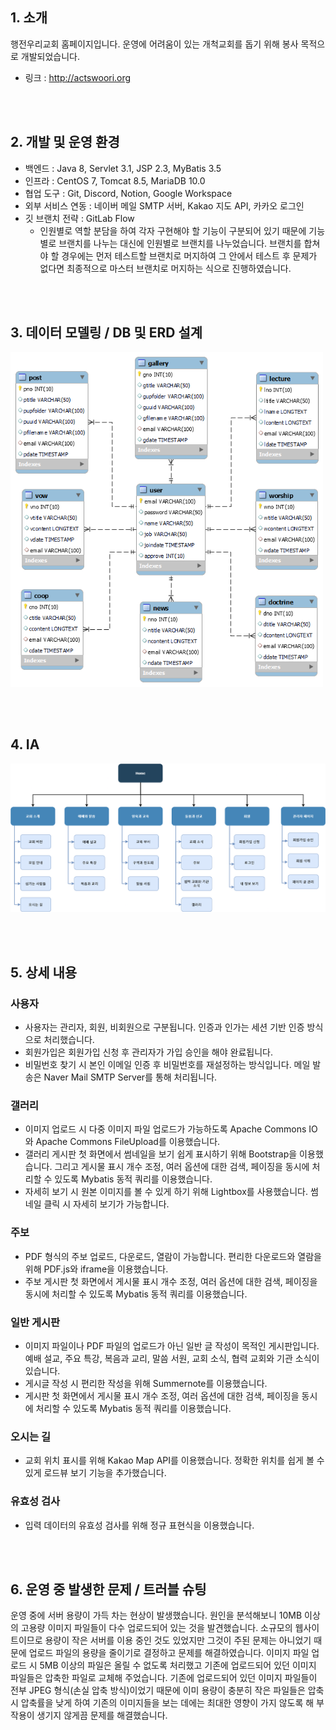 ## 1. 소개
행전우리교회 홈페이지입니다. 운영에 어려움이 있는 개척교회를 돕기 위해 봉사 목적으로 개발되었습니다.
- 링크 : http://actswoori.org


<br><br>


## 2. 개발 및 운영 환경
- 백엔드 : Java 8, Servlet 3.1, JSP 2.3, MyBatis 3.5
- 인프라 : CentOS 7, Tomcat 8.5, MariaDB 10.0
- 협업 도구 : Git, Discord, Notion, Google Workspace
- 외부 서비스 연동 : 네이버 메일 SMTP 서버, Kakao 지도 API, 카카오 로그인
- 깃 브랜치 전략 : GitLab Flow
  - 인원별로 역할 분담을 하여 각자 구현해야 할 기능이 구분되어 있기 때문에 기능별로 브랜치를 나누는 대신에 인원별로 브랜치를 나누었습니다. 브랜치를 합쳐야 할 경우에는 먼저 테스트할 브랜치로 머지하여 그 안에서 테스트 후 문제가 없다면 최종적으로 마스터 브랜치로 머지하는 식으로 진행하였습니다.


<br><br>


## 3. 데이터 모델링 / DB 및 ERD 설계
<img width="500" src="ERD.png">


<br><br>


## 4. IA
<img width="700" src="IA.png">


<br><br>


## 5. 상세 내용

### 사용자

- 사용자는 관리자, 회원, 비회원으로 구분됩니다. 인증과 인가는 세션 기반 인증 방식으로 처리했습니다.
- 회원가입은 회원가입 신청 후 관리자가 가입 승인을 해야 완료됩니다.
- 비밀번호 찾기 시 본인 이메일 인증 후 비밀번호를 재설정하는 방식입니다. 메일 발송은 Naver Mail SMTP Server를 통해 처리됩니다.


### 갤러리

- 이미지 업로드 시 다중 이미지 파일 업로드가 가능하도록 Apache Commons IO와 Apache Commons FileUpload를 이용했습니다.
- 갤러리 게시판 첫 화면에서 썸네일을 보기 쉽게 표시하기 위해 Bootstrap을 이용했습니다. 그리고 게시물 표시 개수 조정, 여러 옵션에 대한 검색, 페이징을 동시에 처리할 수 있도록 Mybatis 동적 쿼리를 이용했습니다.
- 자세히 보기 시 원본 이미지를 볼 수 있게 하기 위해 Lightbox를 사용했습니다. 썸네일 클릭 시 자세히 보기가 가능합니다.


### 주보

- PDF 형식의 주보 업로드, 다운로드, 열람이 가능합니다. 편리한 다운로드와 열람을 위해 PDF.js와 iframe을 이용했습니다.
- 주보 게시판 첫 화면에서 게시물 표시 개수 조정, 여러 옵션에 대한 검색, 페이징을 동시에 처리할 수 있도록 Mybatis 동적 쿼리를 이용했습니다.


### 일반 게시판

- 이미지 파일이나 PDF 파일의 업로드가 아닌 일반 글 작성이 목적인 게시판입니다. 예배 설교, 주요 특강, 복음과 교리, 말씀 서원, 교회 소식, 협력 교회와 기관 소식이 있습니다.
- 게시글 작성 시 편리한 작성을 위해 Summernote를 이용했습니다.
- 게시판 첫 화면에서 게시물 표시 개수 조정, 여러 옵션에 대한 검색, 페이징을 동시에 처리할 수 있도록 Mybatis 동적 쿼리를 이용했습니다.


### 오시는 길

- 교회 위치 표시를 위해 Kakao Map API를 이용했습니다. 정확한 위치를 쉽게 볼 수 있게 로드뷰 보기 기능을 추가했습니다.


### 유효성 검사

- 입력 데이터의 유효성 검사를 위해 정규 표현식을 이용했습니다.


<br><br>


## 6. 운영 중 발생한 문제 / 트러블 슈팅

운영 중에 서버 용량이 가득 차는 현상이 발생했습니다. 원인을 분석해보니 10MB 이상의 고용량 이미지 파일들이 다수 업로드되어 있는 것을 발견했습니다. 소규모의 웹사이트이므로 용량이 작은 서버를 이용 중인 것도 있었지만 그것이 주된 문제는 아니었기 때문에 업로드 파일의 용량을 줄이기로 결정하고 문제를 해결하였습니다.
이미지 파일 업로드 시 5MB 이상의 파일은 올릴 수 없도록 처리했고 기존에 업로드되어 있던 이미지 파일들은 압축한 파일로 교체해 주었습니다. 기존에 업로드되어 있던 이미지 파일들이 전부 JPEG 형식(손실 압축 방식)이었기 때문에 이미 용량이 충분히 작은 파일들은 압축 시 압축률을 낮게 하여 기존의 이미지들을 보는 데에는 최대한 영향이 가지 않도록 해 부작용이 생기지 않게끔 문제를 해결했습니다.
